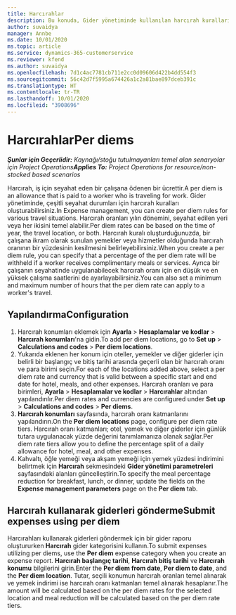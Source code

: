 ```yaml
---
title: Harcırahlar
description: Bu konuda, Gider yönetiminde kullanılan harcırah kuralları hakkında bilgiler sağlanmaktadır.
author: suvaidya
manager: Annbe
ms.date: 10/01/2020
ms.topic: article
ms.service: dynamics-365-customerservice
ms.reviewer: kfend
ms.author: suvaidya
ms.openlocfilehash: 7d1c4ac7781cb711e2cc0d09606d422b4dd554f3
ms.sourcegitcommit: 56c42d7f5995a674426a1c2a81bae897dceb391c
ms.translationtype: HT
ms.contentlocale: tr-TR
ms.lasthandoff: 10/01/2020
ms.locfileid: "3908696"
---
```

# <a name="per-diems"></a><span data-ttu-id="8e0ef-103">Harcırahlar</span><span class="sxs-lookup"><span data-stu-id="8e0ef-103">Per diems</span></span>

<span data-ttu-id="8e0ef-104">_**Şunlar için Geçerlidir:** Kaynağı/stoğu tutulmayanları temel alan senaryolar için Project Operations_</span><span class="sxs-lookup"><span data-stu-id="8e0ef-104">_**Applies To:** Project Operations for resource/non-stocked based scenarios_</span></span>


<span data-ttu-id="8e0ef-105">Harcırah, iş için seyahat eden bir çalışana ödenen bir ücrettir.</span><span class="sxs-lookup"><span data-stu-id="8e0ef-105">A per diem is an allowance that is paid to a worker who is traveling for work.</span></span> <span data-ttu-id="8e0ef-106">Gider yönetiminde, çeşitli seyahat durumları için harcırah kuralları oluşturabilirsiniz.</span><span class="sxs-lookup"><span data-stu-id="8e0ef-106">In Expense management, you can create per diem rules for  various travel situations.</span></span> <span data-ttu-id="8e0ef-107">Harcırah oranları yılın dönemini, seyahat edilen yeri veya her ikisini temel alabilir.</span><span class="sxs-lookup"><span data-stu-id="8e0ef-107">Per diem rates can be based on the time of year, the travel location, or both.</span></span> <span data-ttu-id="8e0ef-108">Harcırah kuralı oluşturduğunuzda, bir çalışana ikram olarak sunulan yemekler veya hizmetler olduğunda harcırah oranının bir yüzdesinin kesilmesini belirleyebilirsiniz.</span><span class="sxs-lookup"><span data-stu-id="8e0ef-108">When you create a per diem  rule, you can specify that a percentage of the per diem rate will be withheld if a worker receives complimentary meals or services.</span></span> <span data-ttu-id="8e0ef-109">Ayrıca bir çalışanın seyahatinde uygulanabilecek harcırah oranı için en düşük ve en yüksek çalışma saatlerini de ayarlayabilirsiniz.</span><span class="sxs-lookup"><span data-stu-id="8e0ef-109">You can also set a minimum and maximum number of hours that the per diem rate can apply to a worker's travel.</span></span>

## <a name="configuration"></a><span data-ttu-id="8e0ef-110">Yapılandırma</span><span class="sxs-lookup"><span data-stu-id="8e0ef-110">Configuration</span></span> 

1. <span data-ttu-id="8e0ef-111">Harcırah konumları eklemek için **Ayarla** > **Hesaplamalar ve kodlar** > **Harcırah konumları**'na gidin.</span><span class="sxs-lookup"><span data-stu-id="8e0ef-111">To add per diem locations, go to **Set up** > **Calculations and codes** > **Per diem locations**.</span></span>
2. <span data-ttu-id="8e0ef-112">Yukarıda eklenen her konum için oteller, yemekler ve diğer giderler için belirli bir başlangıç ve bitiş tarihi arasında geçerli olan bir harcırah oranı ve para birimi seçin.</span><span class="sxs-lookup"><span data-stu-id="8e0ef-112">For each of the locations added above, select a per diem rate and currency that is valid between a specific start and end date for hotel, meals, and other expenses.</span></span> <span data-ttu-id="8e0ef-113">Harcırah oranları ve para birimleri, **Ayarla** > **Hesaplamalar ve kodlar** > **Harcırahlar** altından yapılandırılır.</span><span class="sxs-lookup"><span data-stu-id="8e0ef-113">Per diem rates and currencies are configured under **Set up** > **Calculations and codes** > **Per diems**.</span></span>
3. <span data-ttu-id="8e0ef-114">**Harcırah konumları** sayfasında, harcırah oranı katmanlarını yapılandırın.</span><span class="sxs-lookup"><span data-stu-id="8e0ef-114">On the **Per diem locations** page, configure per diem rate tiers.</span></span> <span data-ttu-id="8e0ef-115">Harcırah oranı katmanları; otel, yemek ve diğer giderler için günlük tutara uygulanacak yüzde değerini tanımlamanıza olanak sağlar.</span><span class="sxs-lookup"><span data-stu-id="8e0ef-115">Per diem rate tiers allow you to define the percentage split of a daily allowance for hotel, meal, and other expenses.</span></span> 
4. <span data-ttu-id="8e0ef-116">Kahvaltı, öğle yemeği veya akşam yemeği için yemek yüzdesi indirimini belirtmek için **Harcırah** sekmesindeki **Gider yönetimi parametreleri** sayfasındaki alanları güncelleştirin.</span><span class="sxs-lookup"><span data-stu-id="8e0ef-116">To specify the meal percentage reduction for breakfast, lunch, or dinner, update the fields on the **Expense management parameters** page on the **Per diem** tab.</span></span> 
    
## <a name="submit-expenses-using-per-diem"></a><span data-ttu-id="8e0ef-117">Harcırah kullanarak giderleri gönderme</span><span class="sxs-lookup"><span data-stu-id="8e0ef-117">Submit expenses using per diem</span></span>
<span data-ttu-id="8e0ef-118">Harcırahları kullanarak giderleri göndermek için bir gider raporu oluştururken **Harcırah** gider kategorisini kullanın.</span><span class="sxs-lookup"><span data-stu-id="8e0ef-118">To submit expenses utilizing per diems, use the **Per diem** expense category when you create an expense report.</span></span> <span data-ttu-id="8e0ef-119">**Harcırah başlangıç tarihi**, **Harcırah bitiş tarihi** ve **Harcırah konumu** bilgilerini girin.</span><span class="sxs-lookup"><span data-stu-id="8e0ef-119">Enter the **Per diem from date**, **Per diem to date**,  and the **Per diem location**.</span></span> <span data-ttu-id="8e0ef-120">Tutar, seçili konumun harcırah oranları temel alınarak ve yemek indirimi ise harcırah oranı katmanları temel alınarak hesaplanır.</span><span class="sxs-lookup"><span data-stu-id="8e0ef-120">The amount will be calculated based on the per diem rates for the selected location and meal reduction will be calculated based on the per diem rate tiers.</span></span>
